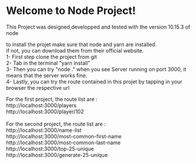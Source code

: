 # Welcome to Node Project!

This Project was designed,developped and tested with the version 10.15.3 of node<br />

to install the projet make sure that node and yarn are installed.<br />
if not, you can download them from their official website.<br />
1- First step clone the project from git<br />
2- Tab in the terminal "yarn install"<br />
3- Then you can try "node ." when you see Server running on port 3000, it means that the server works fine.<br />
4- Lastly, you can try the route contained in this projet by tapping in your browser the respective url<br />

For the first project, the route list are : <br/>
http://localhost:3000/players<br />
http://localhost:3000/player/102<br />
<br/>
For the second project, the route list are : <br/>
http://localhost:3000/name-list<br />
http://localhost:3000/most-common-first-name<br />
http://localhost:3000/most-common-last-name<br />
http://localhost:3000/top-25-unique<br />
http://localhost:3000/generate-25-unique<br />
```
